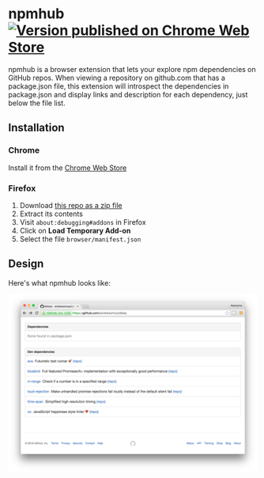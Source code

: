 # npmhub [![Version published on Chrome Web Store](https://img.shields.io/chrome-web-store/v/kbbbjimdjbjclaebffknlabpogocablj.svg)](https://chrome.google.com/webstore/detail/npmhub/kbbbjimdjbjclaebffknlabpogocablj)

npmhub is a browser extension that lets your explore npm dependencies on GitHub repos. When viewing a repository on github.com that has a package.json file, this extension will introspect the dependencies in package.json and display links and description for each dependency, just below the file list.

## Installation

### Chrome

Install it from the [Chrome Web Store](https://chrome.google.com/webstore/detail/npmhub/kbbbjimdjbjclaebffknlabpogocablj)

### Firefox

1. Download [this repo as a zip file](https://github.com/npmhub/npmhub/archive/master.zip)
2. Extract its contents
3. Visit `about:debugging#addons` in Firefox
4. Click on **Load Temporary Add-on**
5. Select the file `browser/manifest.json`

## Design

Here's what npmhub looks like:

![npmhub on Chrome](assets/npm-hub-screenshot.png)
